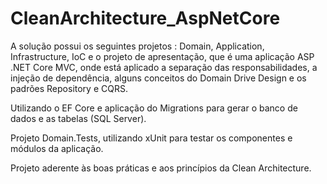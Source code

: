 # CleanArchitecture_AspNetCore


A solução possui os seguintes projetos : Domain, Application, Infrastructure, IoC e o projeto de apresentação, que é uma aplicação ASP .NET Core MVC, 
onde está aplicado a separação das responsabilidades, a injeção de dependência, alguns conceitos do Domain Drive Design e os padrões Repository e CQRS.

Utilizando o EF Core e aplicação do Migrations para gerar o banco de dados e as tabelas (SQL Server).

Projeto Domain.Tests, utilizando xUnit para testar os componentes e módulos da aplicação.

Projeto aderente às boas práticas e aos princípios da Clean Architecture.
